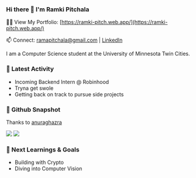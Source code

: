 ### Hi there 👋 I'm Ramki Pitchala

👨‍💻 View My Portfolio: [https://ramki-pitch.web.app/](https://ramki-pitch.web.app/)

📫 Connect: [ramapitchala@gmail.com](mailto:ramapitchala@gmail.com) | [LinkedIn](https://www.linkedin.com/in/rama-krishna-pitchala/)

I am a Computer Science student at the University of Minnesota Twin Cities.

### 🔨 Latest Activity

- Incoming Backend Intern @ Robinhood
- Tryna get swole
- Getting back on track to pursue side projects

### 📸 Github Snapshot

Thanks to [anuraghazra](https://github.com/anuraghazra/github-readme-stats)

<img src="https://github-readme-stats.vercel.app/api?username=Ramko9999" />
<img src="https://github-readme-stats.vercel.app/api/top-langs/?username=Ramko9999&hide=html" />

### 📖 Next Learnings & Goals

- Building with Crypto
- Diving into Computer Vision
